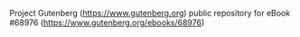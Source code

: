 Project Gutenberg (https://www.gutenberg.org) public repository for
eBook #68976 (https://www.gutenberg.org/ebooks/68976)
